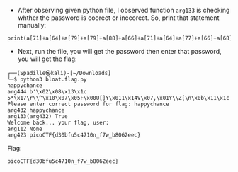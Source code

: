 - After observing given python file, I observed function `arg133` is checking whther the password is coorect or inccorect. So, print that statement manually:
```
print(a[71]+a[64]+a[79]+a[79]+a[88]+a[66]+a[71]+a[64]+a[77]+a[66]+a[68])
```

- Next, run the file, you will get the password then enter that password, you will get the flag:
```
┌──(Spadille㉿kali)-[~/Downloads]
└─$ python3 bloat.flag.py                                                                                                                                                   
happychance
arg444 b'\x02\x08\x13\x1c 5*\x17\r\\^\x10\x07\x05F\x00U[]Y\x011\x14V\x07,\x01Y\\Z[\n\x0b\x11\x1c'
Please enter correct password for flag: happychance
arg432 happychance
arg133(arg432) True
Welcome back... your flag, user:
arg112 None
arg423 picoCTF{d30bfu5c4710n_f7w_b8062eec}
```

Flag:
```
picoCTF{d30bfu5c4710n_f7w_b8062eec}
```